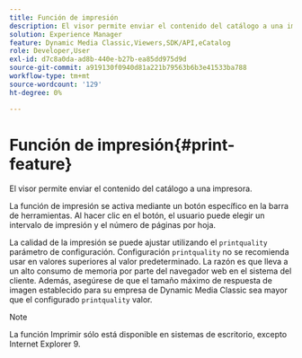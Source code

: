 ```yaml
---
title: Función de impresión
description: El visor permite enviar el contenido del catálogo a una impresora.
solution: Experience Manager
feature: Dynamic Media Classic,Viewers,SDK/API,eCatalog
role: Developer,User
exl-id: d7c8a0da-ad8b-440e-b27b-ea85dd975d9d
source-git-commit: a919130f0940d81a221b79563b6b3e41533ba788
workflow-type: tm+mt
source-wordcount: '129'
ht-degree: 0%

---
```


# Función de impresión{#print-feature}

El visor permite enviar el contenido del catálogo a una impresora.

La función de impresión se activa mediante un botón específico en la barra de herramientas. Al hacer clic en el botón, el usuario puede elegir un intervalo de impresión y el número de páginas por hoja.

La calidad de la impresión se puede ajustar utilizando el `printquality` parámetro de configuración. Configuración `printquality` no se recomienda usar en valores superiores al valor predeterminado. La razón es que lleva a un alto consumo de memoria por parte del navegador web en el sistema del cliente. Además, asegúrese de que el tamaño máximo de respuesta de imagen establecido para su empresa de Dynamic Media Classic sea mayor que el configurado `printquality` valor.

>[!NOTE]
>
>La función Imprimir sólo está disponible en sistemas de escritorio, excepto Internet Explorer 9.
